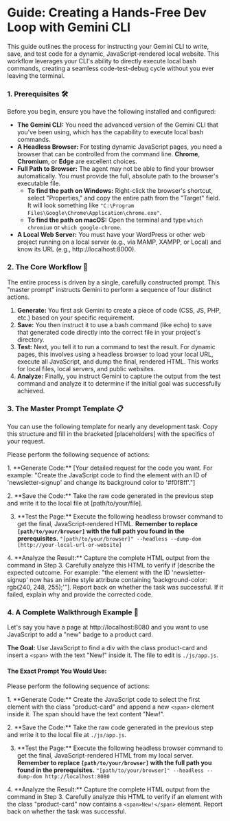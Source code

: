 # **Guide: Creating a Hands-Free Dev Loop with Gemini CLI**

This guide outlines the process for instructing your Gemini CLI to write, save, and test code for a dynamic, JavaScript-rendered local website. This workflow leverages your CLI's ability to directly execute local bash commands, creating a seamless code-test-debug cycle without you ever leaving the terminal.

### **1\. Prerequisites 🛠️**

Before you begin, ensure you have the following installed and configured:

* **The Gemini CLI:** You need the advanced version of the Gemini CLI that you've been using, which has the capability to execute local bash commands.
* **A Headless Browser:** For testing dynamic JavaScript pages, you need a browser that can be controlled from the command line. **Chrome**, **Chromium**, or **Edge** are excellent choices.
* **Full Path to Browser:** The agent may not be able to find your browser automatically. You must provide the full, absolute path to the browser's executable file.
  * **To find the path on Windows:** Right-click the browser's shortcut, select "Properties," and copy the entire path from the "Target" field. It will look something like `"C:\Program Files\Google\Chrome\Application\chrome.exe"`.
  * **To find the path on macOS:** Open the terminal and type `which chromium` or `which google-chrome`.
* **A Local Web Server:** You must have your WordPress or other web project running on a local server (e.g., via MAMP, XAMPP, or Local) and know its URL (e.g., http://localhost:8000).

### **2\. The Core Workflow 🔄**

The entire process is driven by a single, carefully constructed prompt. This "master prompt" instructs Gemini to perform a sequence of four distinct actions.

1. **Generate:** You first ask Gemini to create a piece of code (CSS, JS, PHP, etc.) based on your specific requirement.
2. **Save:** You then instruct it to use a bash command (like echo) to save that generated code directly into the correct file in your project's directory.
3. **Test:** Next, you tell it to run a command to test the result. For dynamic pages, this involves using a headless browser to load your local URL, execute all JavaScript, and dump the final, rendered HTML. This works for local files, local servers, and public websites.
4. **Analyze:** Finally, you instruct Gemini to capture the output from the test command and analyze it to determine if the initial goal was successfully achieved.

### **3\. The Master Prompt Template 📋**

You can use the following template for nearly any development task. Copy this structure and fill in the bracketed \[placeholders\] with the specifics of your request.

Please perform the following sequence of actions:

1\.  \*\*Generate Code:\*\* \[Your detailed request for the code you want. For example: "Create the JavaScript code to find the element with an ID of 'newsletter-signup' and change its background color to '#f0f8ff'."\]

2\.  \*\*Save the Code:\*\* Take the raw code generated in the previous step and write it to the local file at \[path/to/your/file\].

3.  \*\*Test the Page:\*\* Execute the following headless browser command to get the final, JavaScript-rendered HTML. **Remember to replace `[path/to/your/browser]` with the full path you found in the prerequisites.**
    `"[path/to/your/browser]" --headless --dump-dom [http://your-local-url-or-website]`

4\.  \*\*Analyze the Result:\*\* Capture the complete HTML output from the command in Step 3\. Carefully analyze this HTML to verify if \[describe the expected outcome. For example: "the element with the ID 'newsletter-signup' now has an inline style attribute containing 'background-color: rgb(240, 248, 255);'"\]. Report back on whether the task was successful. If it failed, explain why and provide the corrected code.

### **4\. A Complete Walkthrough Example 🚀**

Let's say you have a page at http://localhost:8080 and you want to use JavaScript to add a "new" badge to a product card.

**The Goal:** Use JavaScript to find a div with the class product-card and insert a `<span>` with the text "New!" inside it. The file to edit is `./js/app.js`.

#### **The Exact Prompt You Would Use:**

Please perform the following sequence of actions:

1\.  \*\*Generate Code:\*\* Create the JavaScript code to select the first element with the class "product-card" and append a new `<span>` element inside it. The span should have the text content "New!".

2\.  \*\*Save the Code:\*\* Take the raw code generated in the previous step and write it to the local file at `./js/app.js`.

3.  \*\*Test the Page:\*\* Execute the following headless browser command to get the final, JavaScript-rendered HTML from my local server. **Remember to replace `[path/to/your/browser]` with the full path you found in the prerequisites.**
    `"[path/to/your/browser]" --headless --dump-dom http://localhost:8080`

4\.  \*\*Analyze the Result:\*\* Capture the complete HTML output from the command in Step 3\. Carefully analyze this HTML to verify if an element with the class "product-card" now contains a `<span>New!</span>` element. Report back on whether the task was successful.